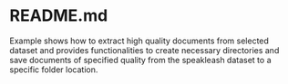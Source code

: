 # README.md

Example shows how to extract high quality documents from selected dataset and provides functionalities to create necessary directories and save documents of specified quality from the speakleash dataset to a specific folder location.